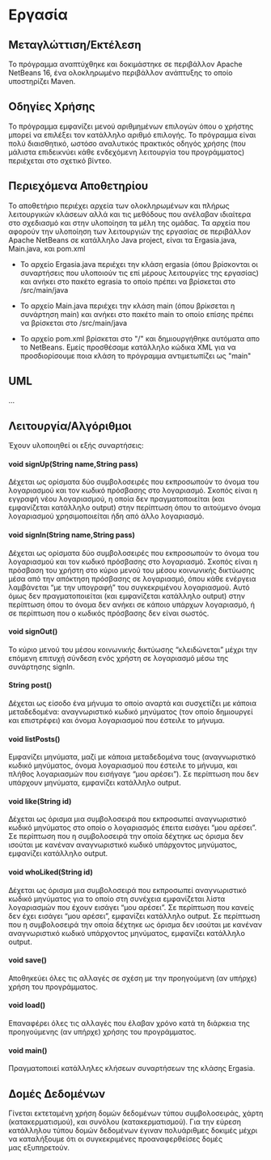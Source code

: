 # Εργασία

## Μεταγλώττιση/Εκτέλεση

Το πρόγραμμα αναπτύχθηκε και δοκιμάστηκε σε περιβάλλον Apache NetBeans 16, ένα ολοκληρωμένο περιβάλλον ανάπτυξης το οποίο υποστηρίζει Maven.

## Οδηγίες Χρήσης

Το πρόγραμμα εμφανίζει μενού αριθμημένων επιλογών όπου ο χρήστης μπορεί να επιλέξει τον κατάλληλο αριθμό επιλογής. Το πρόγραμμα είναι πολύ διαισθητικό, ωστόσο αναλυτικός πρακτικός οδηγός χρήσης (που μάλιστα επιδεικνύει κάθε ενδεχόμενη λειτουργία του προγράμματος) περιέχεται στο σχετικό βίντεο.

## Περιεχόμενα Αποθετηρίου

Το αποθετήριο περιέχει αρχεία των ολοκληρωμένων και πλήρως λειτουργικών κλάσεων αλλά και τις μεθόδους που ανέλαβαν ιδιαίτερα στο σχεδιασμό και στην υλοποίηση τα μέλη της ομάδας. Τα αρχεία που αφορούν την υλοποίηση των λειτουργιών της εργασίας σε περιβάλλον Apache NetBeans σε κατάλληλο Java project, είναι τα Ergasia.java, Main.java, και pom.xml

* Το αρχείο Ergasia.java περιέχει την κλάση ergasia (όπου βρίσκονται οι συναρτήσεις που υλοποιούν τις επί μέρους λειτουργίες της εργασίας) και ανήκει στο πακέτο egrasia το οποίο πρέπει να βρίσκεται στο /src/main/java

* Το αρχείο Main.java περιέχει την κλάση main (όπου βρίκσεται η συνάρτηση main) και ανήκει στο πακέτο main το οποίο επίσης πρέπει να βρίσκεται στο /src/main/java

* Το αρχείο pom.xml βρίσκεται στο "/" και δημιουργήθηκε αυτόματα απο το NetBeans. Εμείς προσθέσαμε κατάλληλο κώδικα XML για να προσδιορίσουμε ποια κλάση το πρόγραμμα αντιμετωπίζει ως "main"

## UML

...

## Λειτουργία/Αλγόριθμοι

Έχουν υλοποιηθεί οι εξής συναρτήσεις:

#### void signUp(String name,String pass)

Δέχεται ως ορίσματα δύο συμβολοσειρές που εκπροσωπούν το όνομα του λογαριασμού και τον κωδικό πρόσβασης στο λογαριασμό. Σκοπός είναι η εγγραφή νέου λογαριασμού, η οποία δεν πραγματοποιείται (και εμφανίζεται κατάλληλο output) στην περίπτωση όπου το αιτούμενο όνομα λογαριασμού χρησιμοποιείται ήδη από άλλο λογαριασμό.

#### void signIn(String name,String pass)

Δέχεται ως ορίσματα δύο συμβολοσειρές που εκπροσωπούν το όνομα του λογαριασμού και τον κωδικό πρόσβασης στο λογαριασμό. Σκοπός είναι η πρόσβαση του χρήστη στο κύριο μενού του μέσου κοινωνικής δικτύωσης μέσα από την απόκτηση πρόσβασης σε λογαριασμό, όπου κάθε ενέργεια λαμβάνεται “με την υπογραφή” του συγκεκριμένου λογαριασμού. Αυτό όμως δεν πραγματοποιείται (και εμφανίζεται κατάλληλο output) στην περίπτωση όπου το όνομα δεν ανήκει σε κάποιο υπάρχων λογαριασμό, ή σε περίπτωση που ο κωδικός πρόσβασης δεν είναι σωστός.

#### void signOut()

Το κύριο μενού του μέσου κοινωνικής δικτύωσης “κλειδώνεται” μέχρι την επόμενη επιτυχή σύνδεση ενός χρήστη σε λογαριασμό μέσω της συνάρτησης signIn.

#### String post()

Δέχεται ως είσοδο ένα μήνυμα το οποίο αναρτά και συσχετίζει με κάποια μεταδεδομένα: αναγνωριστικό κωδικό μηνύματος (τον οποίο δημιουργεί και επιστρέφει) και όνομα λογαριασμού που έστειλε το μήνυμα.

#### void listPosts()

Εμφανίζει μηνύματα, μαζί με κάποια μεταδεδομένα τους (αναγνωριστικό κωδικό μηνύματος, όνομα λογαριασμού που έστειλε το μήνυμα, και πλήθος λογαριασμών που εισήγαγε “μου αρέσει”). Σε περίπτωση που δεν υπάρχουν μηνύματα, εμφανίζει κατάλληλο output.

#### void like(String id)

Δέχεται ως όρισμα μια συμβολοσειρά που εκπροσωπεί αναγνωριστικό κωδικό μηνύματος στο οποίο ο λογαριασμός έπειτα εισάγει “μου αρέσει”. Σε περίπτωση που η συμβολοσειρά την οποία δέχτηκε ως όρισμα δεν ισούται με κανέναν αναγνωριστικό κωδικό υπάρχοντος μηνύματος, εμφανίζει κατάλληλο output.

#### void whoLiked(String id)

Δέχεται ως όρισμα μια συμβολοσειρά που εκπροσωπεί αναγνωριστικό κωδικό μηνύματος για το οποίο στη συνέχεια εμφανίζεται λίστα λογαριασμών που έχουν εισάγει “μου αρέσει”. Σε περίπτωση που κανείς δεν έχει εισάγει “μου αρέσει”, εμφανίζει κατάλληλο output. Σε περίπτωση που η συμβολοσειρά την οποία δέχτηκε ως όρισμα δεν ισούται με κανέναν αναγνωριστικό κωδικό υπάρχοντος μηνύματος, εμφανίζει κατάλληλο output.

#### void save()

Αποθηκεύει όλες τις αλλαγές σε σχέση με την προηγούμενη (αν υπήρχε) χρήση του προγράμματος.

#### void load()

Επαναφέρει όλες τις αλλαγές που έλαβαν χρόνο κατά τη διάρκεια της προηγούμενης (αν υπήρχε) χρήσης του προγράμματος.

#### void main()

Πραγματοποιεί κατάλληλες κλήσεων συναρτήσεων της κλάσης Ergasia.

## Δομές Δεδομένων

Γίνεται εκτεταμένη χρήση δομών δεδομένων τύπου συμβολοσειράς, χάρτη (κατακερματισμού), και συνόλου (κατακερματισμού). Για την εύρεση κατάλληλου τύπου δομών δεδομένων έγιναν πολυάριθμες δοκιμές μέχρι να καταλήξουμε ότι οι συγκεκριμένες προαναφερθείσες δομές μας εξυπηρετούν.
